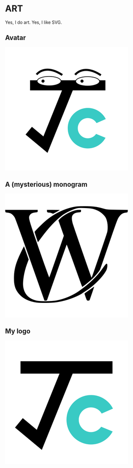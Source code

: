 # ART

Yes, I do art. Yes, I like SVG.

## Avatar

![avatar](./avatar.svg)

## A (mysterious) monogram

![CW](./CW.svg)

## My logo

![logo](./logo.svg)
